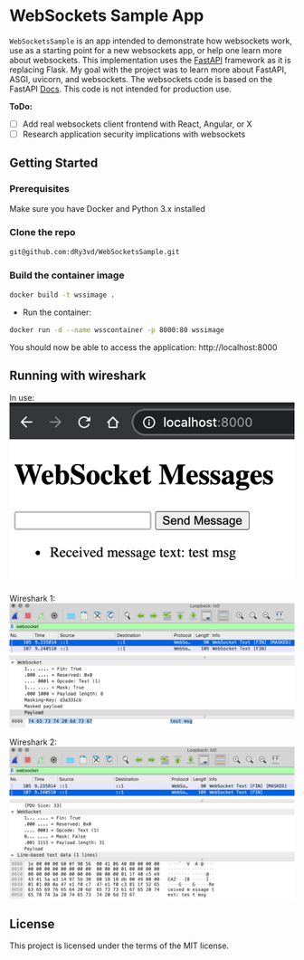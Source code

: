 WebSockets Sample App
====

``WebSocketsSample`` is an app intended to demonstrate how websockets work, use as a starting point for a new websockets app, or help one learn more about websockets.  This implementation uses the [FastAPI](https://fastapi.tiangolo.com/) framework as it is replacing Flask.  My goal with the project was to learn more about FastAPI, ASGI, uvicorn, and websockets. The websockets code is based on the FastAPI [Docs](https://fastapi.tiangolo.com/advanced/websockets/).  This code is not intended for production use.

**ToDo:**
- [ ] Add real websockets client frontend with React, Angular, or X
- [ ] Research application security implications with websockets

## Getting Started

### Prerequisites
Make sure you have Docker and Python 3.x installed

### Clone the repo
```bash
git@github.com:dRy3vd/WebSocketsSample.git
```


### Build the container image
```bash
docker build -t wssimage .
```
* Run the container:

```bash
docker run -d --name wsscontainer -p 8000:80 wssimage
```

You should now be able to access the application:
http://localhost:8000

## Running with wireshark
In use:
![In Use](wss_use.png)

Wireshark 1:
![wireshark1](wss_wireshark1.png)

Wireshark 2:
![wireshark2](wss_wireshark2.png)

## License

This project is licensed under the terms of the MIT license.
